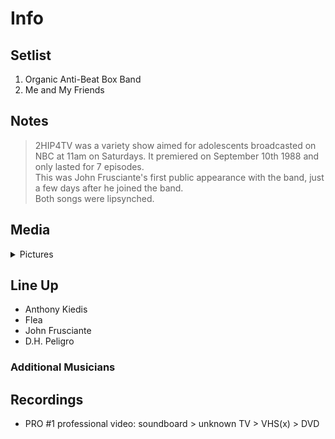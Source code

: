 # Info

## Setlist

1. Organic Anti-Beat Box Band
2. Me and My Friends

## Notes

 > 2HIP4TV was a variety show aimed for adolescents broadcasted on NBC at 11am on Saturdays. It premiered on September 10th 1988 and only lasted for 7 episodes.
<br>This was John Frusciante's first public appearance with the band, just a few days after he joined the band.
<br>Both songs were lipsynched.

## Media 

<details>
  <summary>Pictures</summary>
  <!--<img alt="Setlist" title="Setlist" src="_.jpg" height="200" />
  <img alt="Clipping" title="Clipping" src="_.jpg" height="200" />
  <img alt="Flyer" title="Flyer" src="_.jpg" height="200" />-->
</details>

## Line Up

* Anthony Kiedis
* Flea
* John Frusciante
* D.H. Peligro

### Additional Musicians

## Recordings

* PRO #1 professional video: soundboard > unknown TV > VHS(x) > DVD
